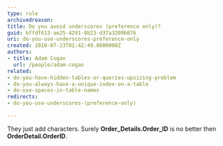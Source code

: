 ```yaml
---
type: rule
archivedreason: 
title: Do you avoid underscores (preference only)?
guid: bffdf613-ae25-4291-8b23-d37a3209b076
uri: do-you-use-underscores-preference-only
created: 2010-07-23T01:42:49.0000000Z
authors:
- title: Adam Cogan
  url: /people/adam-cogan
related:
- do-you-have-hidden-tables-or-queries-upsizing-problem
- do-you-always-have-a-unique-index-on-a-table
- do-use-spaces-in-table-names
redirects:
- do-you-use-underscores-(preference-only)

---
```


They just add characters. Surely **Order\_Details.Order\_ID** is no better then **OrderDetail.OrderID**.

<!--endintro-->
